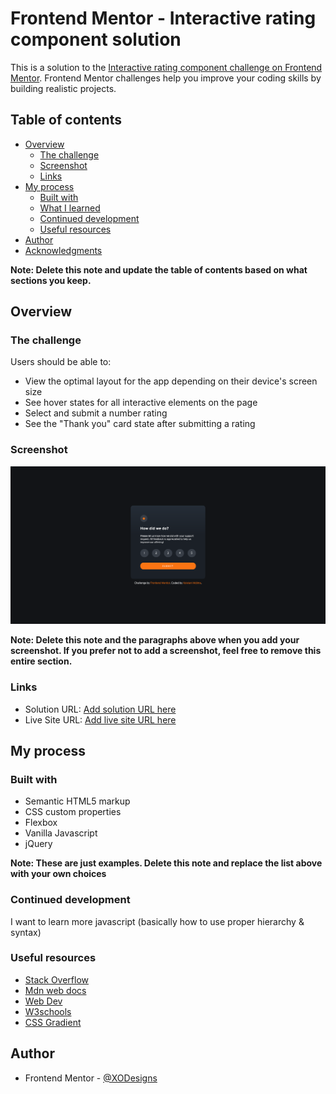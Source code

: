 # Frontend Mentor - Interactive rating component solution

This is a solution to the [Interactive rating component challenge on Frontend Mentor](https://www.frontendmentor.io/challenges/interactive-rating-component-koxpeBUmI). Frontend Mentor challenges help you improve your coding skills by building realistic projects. 

## Table of contents

- [Overview](#overview)
  - [The challenge](#the-challenge)
  - [Screenshot](#screenshot)
  - [Links](#links)
- [My process](#my-process)
  - [Built with](#built-with)
  - [What I learned](#what-i-learned)
  - [Continued development](#continued-development)
  - [Useful resources](#useful-resources)
- [Author](#author)
- [Acknowledgments](#acknowledgments)

**Note: Delete this note and update the table of contents based on what sections you keep.**

## Overview

### The challenge

Users should be able to:

- View the optimal layout for the app depending on their device's screen size
- See hover states for all interactive elements on the page
- Select and submit a number rating
- See the "Thank you" card state after submitting a rating

### Screenshot

![](/images/Screenshot.png)


**Note: Delete this note and the paragraphs above when you add your screenshot. If you prefer not to add a screenshot, feel free to remove this entire section.**

### Links

- Solution URL: [Add solution URL here](https://www.frontendmentor.io/solutions/interactive-rating-component-challenge-on-frontend-mentor-SyVFVZy4c)
- Live Site URL: [Add live site URL here](https://interactive-rating-component-challenge-on-frontend-mentor.vercel.app/)

## My process

### Built with

- Semantic HTML5 markup
- CSS custom properties
- Flexbox
- Vanilla Javascript
- jQuery

**Note: These are just examples. Delete this note and replace the list above with your own choices**

### Continued development

I want to learn more javascript (basically how to use proper hierarchy & syntax)

### Useful resources

- [Stack Overflow](https://stackoverflow.com/) 
- [Mdn web docs](https://developer.mozilla.org/)
- [Web Dev](https://web.dev/min-max-clamp/)
- [W3schools](https://www.w3schools.com/)
- [CSS Gradient](https://cssgradient.io/)


## Author

- Frontend Mentor - [@XODesigns](https://www.frontendmentor.io/profile/XODesigns)

